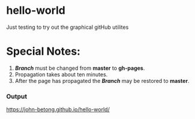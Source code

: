 # hello-world
Just testing to try out the graphical gitHub utilites

# Special Notes:
1. ***Branch*** must be changed from **master** to **gh-pages**. 
2. Propagation takes about ten minutes. 
3. After the page has propagated the ***Branch*** may be restored to **master**.

### Output
https://john-betong.github.io/hello-world/
